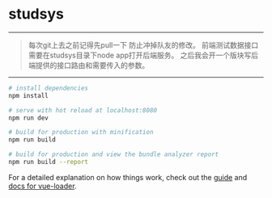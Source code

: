 # studsys
***
>每次git上去之前记得先pull一下 防止冲掉队友的修改。
>前端测试数据接口需要在studsys目录下node app打开后端服务。
>之后我会开一个版块写后端提供的接口路由和需要传入的参数。


***
``` bash
# install dependencies
npm install

# serve with hot reload at localhost:8080
npm run dev

# build for production with minification
npm run build

# build for production and view the bundle analyzer report
npm run build --report
```

For a detailed explanation on how things work, check out the [guide](http://vuejs-templates.github.io/webpack/) and [docs for vue-loader](http://vuejs.github.io/vue-loader).
